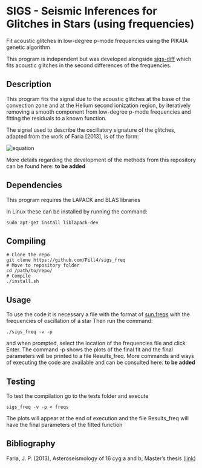 # SIGS - Seismic Inferences for Glitches in Stars (using frequencies)

Fit acoustic glitches in low-degree p-mode frequencies using the PIKAIA genetic algorithm

This program is independent but was developed alongside [sigs-diff](https://github.com/Fill4/sigs_diff) which fits acoustic glitches in the second differences of the frequencies.

## Description

This program fits the signal due to the acoustic glitches at the base of the convection zone and at the Helium second ionization region, by iteratively removing a smooth component from low-degree p-mode frequencies and fitting the residuals to a known function.

The signal used to describe the oscillatory signature of the glitches, adapted from the work of Faria [2013], is of the form:

![equation](http://mathurl.com/za59qy2.png?raw=true)

More details regarding the development of the methods from this repository can be found here: __to be added__

## Dependencies

This program requires the LAPACK and BLAS libraries

In Linux these can be installed by running the command:

```
sudo apt-get install liblapack-dev
```

## Compiling

```
# Clone the repo
git clone https://github.com/Fill4/sigs_freq
# Move to repository folder
cd /path/to/repo/
# Compile
./install.sh
```
## Usage

To use the code it is necessary a file with the format of [sun.freqs](tests/sun.freqs) with the frequencies of oscillation of a star
Then run the command:
```
./sigs_freq -v -p
```
and when prompted, select the location of the frequencies file and click Enter.
The command -p shows the plots of the final fit and the final parameters will be printed to a file Results_freq.
More commands and ways of executing the code are available and can be consulted here: __to be added__

## Testing
To test the compilation go to the tests folder and execute

```
sigs_freq -v -p < freqs
```

The plots will appear at the end of execution and the file Results_freq will have the final parameters of the fitted function

## Bibliography

Faria, J. P. (2013), Asteroseismology of 16 cyg a and b, Master’s thesis ([link](http://hdl.handle.net/10216/69506))